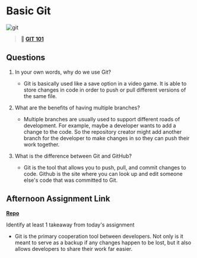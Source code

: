 # Basic Git

![git](https://git-scm.com/images/branching-illustration@2x.png)

> **📖 [GIT 101](https://codeworksacademy.com/fs-student-guide/resources/wk1/01-GIT)**

## Questions

1. In your own words, why do we use Git?
    - Git is basically used like a save option in a video game. It is able to store changes in code in order to push or pull different versions of the same file.

2. What are the benefits of having multiple branches?
    - Multiple branches are usually used to support different roads of development. For example, maybe a developer wants to add a change to the code. So the repository creator might add another branch for the developer to make changes in so they can push their work together.

3. What is the difference between Git and GitHub?
    - Git is the tool that allows you to push, pull, and commit changes to code. Github is the site where you can look up and edit someone else's code that was committed to Git.

## Afternoon Assignment Link

**[Repo](https://github.com/doctorgrant99/fs-journal)**

Identify at least 1 takeaway from today's assignment

  - Git is the primary cooperation tool between developers. Not only is it meant to serve as a backup if any changes happen to be lost, but it also allows developers to share their work far easier.
